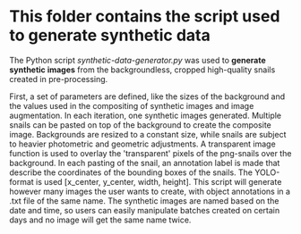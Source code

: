 # This folder contains the script used to generate synthetic data

The Python script _synthetic-data-generator.py_ was used to **generate synthetic images** from the backgroundless, cropped high-quality snails created in pre-processing. 
  
First, a set of parameters are defined, like the sizes of the background and the values used in the compositing of synthetic images and image augmentation. In each iteration, one synthetic images generated. Multiple snails can be pasted on top of the background to create the composite image. Backgrounds are resized to a constant size, while snails are subject to heavier photometric and geometric adjustments. A transparent image function is used to overlay the 'transparent' pixels of the png-snails over the background. In each pasting of the snail, an annotation label is made that describe the coordinates of the bounding boxes of the snails. The YOLO-format is used [x_center, y_center, width, height]. This script will generate however many images the user wants to create, with object annotations in a .txt file of the same name. The synthetic images are named based on the date and time, so users can easily manipulate batches created on certain days and no image will get the same name twice. 
  
  
